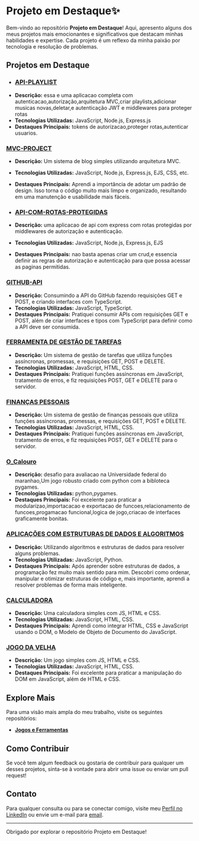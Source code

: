 # Projeto em Destaque✨

Bem-vindo ao repositório **Projeto em Destaque**! Aqui, apresento alguns dos meus projetos mais emocionantes e significativos que destacam minhas habilidades e expertise. Cada projeto é um reflexo da minha paixão por tecnologia e resolução de problemas.

## Projetos em Destaque

- ### [API-PLAYLIST](https://github.com/tpsousa/api_playlist)
- **Descrição:** essa e uma aplicacao completa com autenticacao,autorização,arquitetura MVC,criar playlists,adicionar musicas novas,deletar,e autenticação JWT e middlewares para proteger rotas
- **Tecnologias Utilizadas:** JavaScript, Node.js, Express.js
- **Destaques Principais:** tokens de autorizacao,proteger rotas,autenticar usuarios.

### [MVC-PROJECT](https://github.com/tpsousa/MVC-PROJECT)
- **Descrição:** Um sistema de blog simples utilizando arquitetura MVC.
- **Tecnologias Utilizadas:** JavaScript, Node.js, Express.js, EJS, CSS, etc.
- **Destaques Principais:** Aprendi a importância de adotar um padrão de design. Isso torna o código muito mais limpo e organizado, resultando em uma manutenção e usabilidade mais fáceis.

- ### [API-COM-ROTAS-PROTEGIDAS](https://github.com/tpsousa/api_rotas_protegidas)
- **Descrição:** uma aplicacao de api com express com rotas protegidas por middlewares de autorização e autenticação.
- **Tecnologias Utilizadas:** JavaScript, Node.js, Express.js, EJS
- **Destaques Principais:** nao basta apenas criar um crud,e essencia definir as regras de autorização e autenticação para que possa acessar as paginas permitidas.


### [GITHUB-API](https://github.com/tpsousa/typescript--exercises/tree/main/githubAPI)
- **Descrição:** Consumindo a API do GitHub fazendo requisições GET e POST, e criando interfaces com TypeScript.
- **Tecnologias Utilizadas:** JavaScript, TypeScript.
- **Destaques Principais:** Pratiquei consumir APIs com requisições GET e POST, além de criar interfaces e tipos com TypeScript para definir como a API deve ser consumida.

### [FERRAMENTA DE GESTÃO DE TAREFAS](https://github.com/tpsousa/games-and-tools/tree/main/sistemaDeGestaoDeTarefas)
- **Descrição:** Um sistema de gestão de tarefas que utiliza funções assíncronas, promessas, e requisições GET, POST e DELETE.
- **Tecnologias Utilizadas:** JavaScript, HTML, CSS.
- **Destaques Principais:** Pratiquei funções assíncronas em JavaScript, tratamento de erros, e fiz requisições POST, GET e DELETE para o servidor.

### [FINANÇAS PESSOAIS](https://github.com/tpsousa/games-and-tools/tree/main/personalFinance)
- **Descrição:** Um sistema de gestão de finanças pessoais que utiliza funções assíncronas, promessas, e requisições GET, POST e DELETE.
- **Tecnologias Utilizadas:** JavaScript, HTML, CSS.
- **Destaques Principais:** Pratiquei funções assíncronas em JavaScript, tratamento de erros, e fiz requisições POST, GET e DELETE para o servidor.

### [O_Calouro](https://github.com/tpsousa/games-and-tools/tree/main/o_calouro)
- **Descrição:** desafio para avaliacao na Universidade federal do maranhao,Um jogo robusto criado com python com a bibloteca pygames.
- **Tecnologias Utilizadas:** python,pygames.
- **Destaques Principais:** Foi excelente para praticar a modularizao,importacacao e exportacao de funcoes,relacionamento de funcoes,progamacao funcional,logica de jogo,criacao de interfaces graficamente bonitas.


### [APLICAÇÕES COM ESTRUTURAS DE DADOS E ALGORITMOS](https://github.com/tpsousa/Algorithms-and-data-structures)
- **Descrição:** Utilizando algoritmos e estruturas de dados para resolver alguns problemas.
- **Tecnologias Utilizadas:** JavaScript, Python.
- **Destaques Principais:** Após aprender sobre estruturas de dados, a programação fez muito mais sentido para mim. Descobri como ordenar, manipular e otimizar estruturas de código e, mais importante, aprendi a resolver problemas de forma mais inteligente.

### [CALCULADORA](https://github.com/tpsousa/games-and-tools/calculate)
- **Descrição:** Uma calculadora simples com JS, HTML e CSS.
- **Tecnologias Utilizadas:** JavaScript, HTML, CSS.
- **Destaques Principais:** Aprendi como integrar HTML, CSS e JavaScript usando o DOM, o Modelo de Objeto de Documento do JavaScript.

### [JOGO DA VELHA](https://github.com/tpsousa/games-and-tools/tree/main/tic-tac-toe)
- **Descrição:** Um jogo simples com JS, HTML e CSS.
- **Tecnologias Utilizadas:** JavaScript, HTML, CSS.
- **Destaques Principais:** Foi excelente para praticar a manipulação do DOM em JavaScript, além de HTML e CSS.

## Explore Mais

Para uma visão mais ampla do meu trabalho, visite os seguintes repositórios:

- **[Jogos e Ferramentas](https://github.com/username/games-and-tools)**

## Como Contribuir

Se você tem algum feedback ou gostaria de contribuir para qualquer um desses projetos, sinta-se à vontade para abrir uma issue ou enviar um pull request!

## Contato

Para qualquer consulta ou para se conectar comigo, visite meu [Perfil no LinkedIn](linkedin.com/in/thiago-sousa-2227a12b8) ou envie um e-mail para [email](thpdev098@gmail.com).

---

Obrigado por explorar o repositório Projeto em Destaque!
